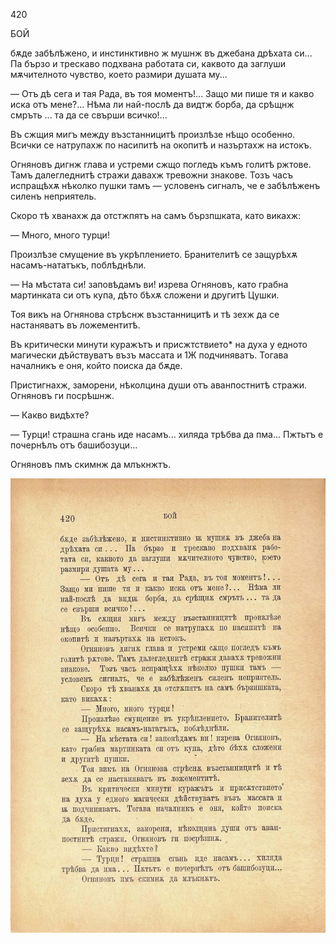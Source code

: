 ﻿420

БОЙ

бѫде забѣлѣжено, и инстинктивно ж мушнж въ джебана дрѣхата си... Па бързо и трескаво подхвана работата си, каквото да заглуши мѫчителното чувство, което размири душата му...

— Отъ дѣ сега и тая Рада, въ тоя моментъ!... Защо ми пише тя и какво иска отъ мене?... Нѣма ли най-послѣ да видтж борба, да срѣщнж смръть ... та да се свърши всичко!...

Въ сжщия мигъ между възстанницитѣ произлѣзе нѣщо особенно. Всички се натрупахж по насипитѣ на окопитѣ и назъртахж на истокъ.

Огняновъ дигнж глава и устреми сжщо погледъ къмъ голитѣ ржтове. Тамъ далегледнитѣ стражи давахж тревожни знакове. Тозъ часъ испращѣхѫ нѣколко пушки тамъ — условенъ сигналъ, че е забѣлѣженъ силенъ неприятель.

Скоро тѣ хванахж да отстжпятъ на самъ бързпшката, като викахж:

— Много, много турци!

Произлѣзе смущение въ укрѣплението. Бранителитѣ се защурѣхѫ насамъ-нататъкъ, поблѣднѣли.

— На мѣстата си! заповѣдамъ ви! изрева Огняновъ, като грабна мартинката си отъ купа, дѣто бѣхѫ сложени и другитѣ Цушки.

Тоя викъ на Огнянова стрѣснж възстанницитѣ и тѣ зехж да се настаняватъ въ ложементитѣ.

Въ критически минути куражътъ и присжтствието* на духа у едното магически дѣйствуватъ възъ массата и 1Ж подчиняватъ. Тогава началникъ е оня, който поиска да бѫде.

Пристигнахж, заморени, нѣколцина души отъ аванпостнитѣ стражи. Огняновъ ги посрѣшнж.

— Какво видѣхте?

— Турци! страшна сгань иде насамъ... хиляда трѣбва да пма... Пжтьтъ е почернѣлъ отъ башибозуци...

Огняновъ пмъ скимнж да млъкнжтъ.

![original](../images/467.jpg)

